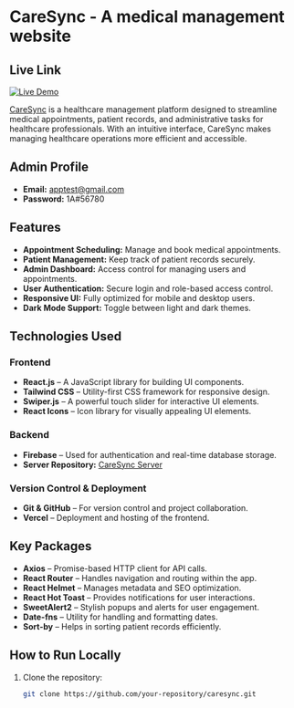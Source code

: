 # CareSync - A medical management website

## Live Link
[![Live Demo](https://img.shields.io/badge/Live%20Demo-%20-%2300C851)](https://medical-manager-8561e.web.app)


[CareSync](https://medical-manager-8561e.web.app) is a healthcare management platform designed to streamline medical appointments, patient records, and administrative tasks for healthcare professionals. With an intuitive interface, CareSync makes managing healthcare operations more efficient and accessible.

## Admin Profile

- **Email:** apptest@gmail.com
- **Password:** 1A#56780

## Features

- **Appointment Scheduling:** Manage and book medical appointments.
- **Patient Management:** Keep track of patient records securely.
- **Admin Dashboard:** Access control for managing users and appointments.
- **User Authentication:** Secure login and role-based access control.
- **Responsive UI:** Fully optimized for mobile and desktop users.
- **Dark Mode Support:** Toggle between light and dark themes.

## Technologies Used

### Frontend
- **React.js** – A JavaScript library for building UI components.
- **Tailwind CSS** – Utility-first CSS framework for responsive design.
- **Swiper.js** – A powerful touch slider for interactive UI elements.
- **React Icons** – Icon library for visually appealing UI elements.

### Backend
- **Firebase** – Used for authentication and real-time database storage.
- **Server Repository:** [CareSync Server](https://github.com/imtiaz-zihad/CareSync-Server)

### Version Control & Deployment
- **Git & GitHub** – For version control and project collaboration.
- **Vercel** – Deployment and hosting of the frontend.

## Key Packages
- **Axios** – Promise-based HTTP client for API calls.
- **React Router** – Handles navigation and routing within the app.
- **React Helmet** – Manages metadata and SEO optimization.
- **React Hot Toast** – Provides notifications for user interactions.
- **SweetAlert2** – Stylish popups and alerts for user engagement.
- **Date-fns** – Utility for handling and formatting dates.
- **Sort-by** – Helps in sorting patient records efficiently.

## How to Run Locally

1. Clone the repository:
   ```sh
   git clone https://github.com/your-repository/caresync.git
